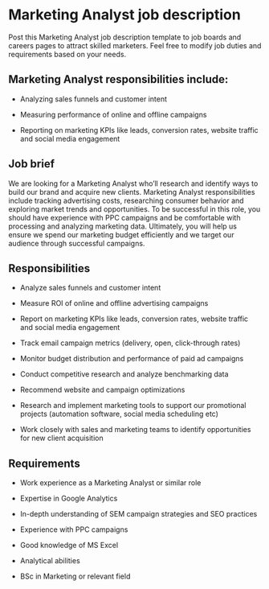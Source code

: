 # Marketing Analyst job description
Post this Marketing Analyst job description template to job boards and careers pages to attract skilled marketers. Feel free to modify job duties and requirements based on your needs.


## Marketing Analyst responsibilities include:
* Analyzing sales funnels and customer intent

* Measuring performance of online and offline campaigns

* Reporting on marketing KPIs like leads, conversion rates, website traffic and social media engagement



## Job brief

We are looking for a Marketing Analyst who’ll research and identify ways to build our brand and acquire new clients.
Marketing Analyst responsibilities include tracking advertising costs, researching consumer behavior and exploring market trends and opportunities. To be successful in this role, you should have experience with PPC campaigns and be comfortable with processing and analyzing marketing data.
Ultimately, you will help us ensure we spend our marketing budget efficiently and we target our audience through successful campaigns.


## Responsibilities

* Analyze sales funnels and customer intent

* Measure ROI of online and offline advertising campaigns

* Report on marketing KPIs like leads, conversion rates, website traffic and social media engagement

* Track email campaign metrics (delivery, open, click-through rates)

* Monitor budget distribution and performance of paid ad campaigns

* Conduct competitive research and analyze benchmarking data

* Recommend website and campaign optimizations

* Research and implement marketing tools to support our promotional projects (automation software, social media scheduling etc)

* Work closely with sales and marketing teams to identify opportunities for new client acquisition


## Requirements

* Work experience as a Marketing Analyst or similar role

* Expertise in Google Analytics

* In-depth understanding of SEM campaign strategies and SEO practices

* Experience with PPC campaigns

* Good knowledge of MS Excel

* Analytical abilities

* BSc in Marketing or relevant field
